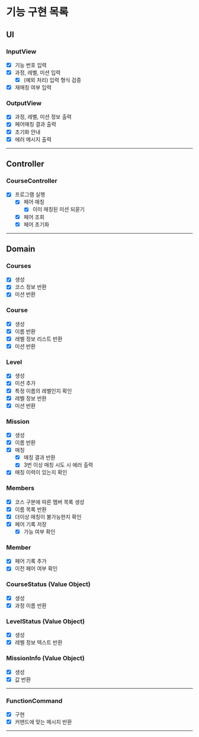 # 기능 구현 목록

## UI
### InputView
- [x] 기능 번호 입력
- [x] 과정, 레벨, 미션 입력
  - [x] (예외 처리) 입력 형식 검증
- [x] 재매칭 여부 입력

### OutputView
- [x] 과정, 레벨, 미션 정보 출력
- [x] 페어매칭 결과 출력
- [x] 초기화 안내
- [x] 에러 메시지 출력
---

## Controller
### CourseController
- [x] 프로그램 실행
  - [x] 페어 매칭
    - [x] 이미 매칭된 미션 되묻기
  - [x] 페어 조회
  - [x] 페어 초기화
---

## Domain

### Courses
- [x] 생성
- [x] 코스 정보 반환
- [x] 미션 반환

### Course
- [x] 생성
- [x] 이름 반환
- [x] 레벨 정보 리스트 반환
- [x] 미션 반환

### Level
- [x] 생성
- [x] 미션 추가
- [x] 특정 이름의 레벨인지 확인
- [x] 레벨 정보 반환
- [x] 미션 반환

### Mission
- [x] 생성
- [x] 이름 반환
- [x] 매칭
  - [x] 매칭 결과 반환
  - [x] 3번 이상 매칭 시도 시 에러 출력
- [x] 매칭 이력이 있는지 확인

### Members
- [x] 코스 구분에 따른 멤버 목록 생성
- [x] 이름 목록 반환
- [x] 더이상 매칭이 불가능한지 확인
- [x] 페어 기록 저장
  - [x] 가능 여부 확인

### Member
- [x] 페어 기록 추가
- [x] 이전 페어 여부 확인

### CourseStatus (Value Object)
- [x] 생성
- [x] 과정 이름 반환

### LevelStatus (Value Object)
- [x] 생성
- [x] 레벨 정보 텍스트 반환

### MissionInfo (Value Object)
- [x] 생성
- [x] 값 반환
---

### FunctionCommand 
- [x] 구현
- [x] 커맨드에 맞는 메시지 반환
---